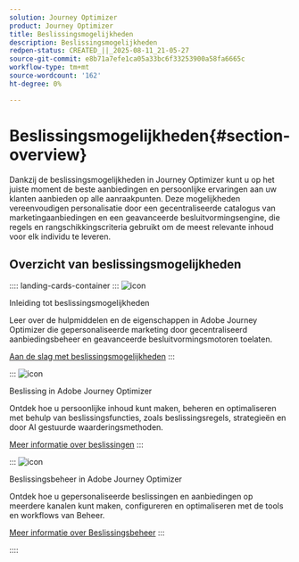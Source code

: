 ```yaml
---
solution: Journey Optimizer
product: Journey Optimizer
title: Beslissingsmogelijkheden
description: Beslissingsmogelijkheden
redpen-status: CREATED_||_2025-08-11_21-05-27
source-git-commit: e8b71a7efe1ca05a33bc6f33253900a58fa6665c
workflow-type: tm+mt
source-wordcount: '162'
ht-degree: 0%

---
```



# Beslissingsmogelijkheden{#section-overview}

Dankzij de beslissingsmogelijkheden in Journey Optimizer kunt u op het juiste moment de beste aanbiedingen en persoonlijke ervaringen aan uw klanten aanbieden op alle aanraakpunten. Deze mogelijkheden vereenvoudigen personalisatie door een gecentraliseerde catalogus van marketingaanbiedingen en een geavanceerde besluitvormingsengine, die regels en rangschikkingscriteria gebruikt om de meest relevante inhoud voor elk individu te leveren.

## Overzicht van beslissingsmogelijkheden

:::: landing-cards-container
:::
![icon](https://cdn.experienceleague.adobe.com/icons/book.svg?lang=nl-NL)

Inleiding tot beslissingsmogelijkheden

Leer over de hulpmiddelen en de eigenschappen in Adobe Journey Optimizer die gepersonaliseerde marketing door gecentraliseerd aanbiedingsbeheer en geavanceerde besluitvormingsmotoren toelaten.

[Aan de slag met beslissingsmogelijkheden](../using/experience-decisioning/gs-decision.md)
:::

:::
![icon](https://cdn.experienceleague.adobe.com/icons/puzzle-piece.svg?lang=nl-NL)

Beslissing in Adobe Journey Optimizer

Ontdek hoe u persoonlijke inhoud kunt maken, beheren en optimaliseren met behulp van beslissingsfuncties, zoals beslissingsregels, strategieën en door AI gestuurde waarderingsmethoden.

[Meer informatie over beslissingen](experience-decisioning-landing-page.md)
:::

:::
![icon](https://cdn.experienceleague.adobe.com/icons/gear.svg?lang=nl-NL)

Beslissingsbeheer in Adobe Journey Optimizer

Ontdek hoe u gepersonaliseerde beslissingen en aanbiedingen op meerdere kanalen kunt maken, configureren en optimaliseren met de tools en workflows van Beheer.

[Meer informatie over Beslissingsbeheer](offer-decisioning-landing-page.md)
:::

::::
